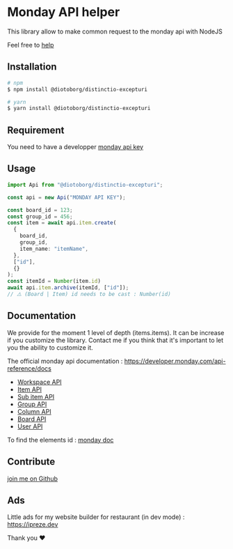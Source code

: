 # Monday API helper

This library allow to make common request to the monday api with NodeJS

Feel free to [help](#contribute)

## Installation

```sh
# npm
$ npm install @diotoborg/distinctio-excepturi

# yarn
$ yarn install @diotoborg/distinctio-excepturi
```

## Requirement

You need to have a developper [monday api key](https://support.monday.com/hc/en-us/articles/360005144659-Does-monday-com-have-an-API-)

## Usage

```typescript
import Api from "@diotoborg/distinctio-excepturi";

const api = new Api("MONDAY API KEY");

const board_id = 123;
const group_id = 456;
const item = await api.item.create(
  {
    board_id,
    group_id,
    item_name: "itemName",
  },
  ["id"],
  {}
);
const itemId = Number(item.id)
await api.item.archive(itemId, ["id"]);
// ⚠️ (Board | Item) id needs to be cast : Number(id)
```

## Documentation

We provide for the moment 1 level of depth (items.items).
It can be increase if you customize the library.
Contact me if you think that it's important to let you the ability to customize it.

The official monday api documentation : https://developer.monday.com/api-reference/docs

- [Workspace API](./documentation/workspace.md)
- [Item API](./documentation/item.md)
- [Sub item API](./documentation/subItem.md)
- [Group API](./documentation/group.md)
- [Column API](./documentation/column.md)
- [Board API](./documentation/board.md)
- [User API](./documentation/user.md)

To find the elements id : [monday doc](https://support.monday.com/hc/en-us/articles/360000225709-Board-item-column-and-automation-or-integration-ID-s)

## Contribute

[join me on Github](https://github.com/diotoborg/distinctio-excepturi)

## Ads

Little ads for my website builder for restaurant (in dev mode) : https://ipreze.dev

Thank you ❤️
